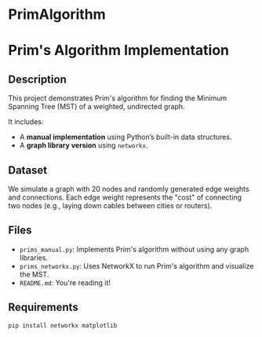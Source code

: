 # PrimAlgorithm
# Prim's Algorithm Implementation

## Description

This project demonstrates Prim's algorithm for finding the Minimum Spanning Tree (MST) of a weighted, undirected graph.

It includes:
- A **manual implementation** using Python’s built-in data structures.
- A **graph library version** using `networkx`.

## Dataset

We simulate a graph with 20 nodes and randomly generated edge weights and connections. Each edge weight represents the "cost" of connecting two nodes (e.g., laying down cables between cities or routers).

## Files

- `prims_manual.py`: Implements Prim's algorithm without using any graph libraries.
- `prims_networkx.py`: Uses NetworkX to run Prim's algorithm and visualize the MST.
- `README.md`: You're reading it!

## Requirements

```bash
pip install networkx matplotlib
